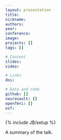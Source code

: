 ```yaml
---
layout: presentation
title:
nickname:
authors:
year:
conference:
image:
projects: []
tags: []

# Content
slides:
video:

# Links
doi:

# Data and code
github: []
neurovault: []
openfmri: []
osf:
---
```

{% include JB/setup %}

A summary of the talk.
